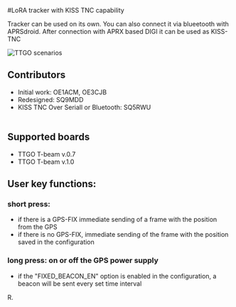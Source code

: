 #LoRA tracker with KISS TNC capability

Tracker can be used on its own. 
You can also connect it via blueetooth with APRSdroid.
After connection with APRX based DIGI it can be used as KISS-TNC

![TTGO scenarios](pics/digi-schemat.png)

## Contributors

* Initial work: OE1ACM, OE3CJB<br>
* Redesigned: SQ9MDD<br>
* KISS TNC Over Seriall or Bluetooth: SQ5RWU<br><br>


## Supported boards

* TTGO T-beam v.0.7
* TTGO T-beam v.1.0 


## User key functions:

### short press:

* if there is a GPS-FIX immediate sending of a frame with the position from the GPS
* if there is no GPS-FIX, immediate sending of the frame with the position saved in the configuration

### long press: on or off the GPS power supply 

* if the "FIXED_BEACON_EN" option is enabled in the configuration, a beacon will be sent every set time interval


R.

